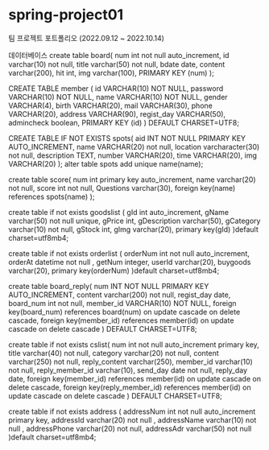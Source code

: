 # spring-project01
팀 프로젝트 포트폴리오 (2022.09.12  ~ 2022.10.14)

데이터베이스
create table board(
   num int not null auto_increment,
   id varchar(10) not null,
    title varchar(50) not null,
    bdate date,
   content varchar(200),
    hit int,
   img varchar(100),
   PRIMARY KEY (num)
);

CREATE TABLE member (
    id VARCHAR(10) NOT NULL,
    password VARCHAR(10) NOT NULL,
    name VARCHAR(10) NOT NULL,
    gender VARCHAR(4),
    birth VARCHAR(20),
    mail VARCHAR(30),
    phone VARCHAR(20),
    address VARCHAR(90),
    regist_day VARCHAR(50),
    admincheck boolean,
    PRIMARY KEY (id)
)  DEFAULT CHARSET=UTF8;

CREATE TABLE IF NOT EXISTS spots(
   aid INT NOT NULL PRIMARY KEY AUTO_INCREMENT,
   name VARCHAR(20) not null,
   location  varcharacter(30) not null,
   description TEXT,
      number VARCHAR(20),
   time VARCHAR(20),
   img VARCHAR(20)
);
alter table spots add unique name(name);

create table score(
   num int primary key auto_increment,
   name varchar(20) not null,
    score int not null, 
   Questions varchar(30),
    foreign key(name) references spots(name)
);


create table if not exists goodslist (
   gId int auto_increment,
   gName varchar(50) not null unique,
   gPrice int,
   gDescription varchar(50),
   gCategory varchar(10) not null,
   gStock int,
   gImg varchar(20),
   primary key(gId)
)default charset=utf8mb4;

create table if not exists orderlist (
   orderNum int not null auto_increment,
   orderAt datetime not null ,
   getNum integer,
   userId varchar(20),
   buygoods varchar(20),
   primary key(orderNum)
)default charset=utf8mb4;

create table board_reply(
   num INT NOT NULL PRIMARY KEY AUTO_INCREMENT,
    content varchar(200) not null,
    regist_day date,
    board_num int not null,
    member_id VARCHAR(10) NOT NULL,
    foreign key(board_num) references board(num) on update cascade on delete cascade,
    foreign key(member_id) references member(id) on update cascade on delete cascade
) DEFAULT CHARSET=UTF8;

create table if not exists cslist(
   num int not null auto_increment primary key,
   title varchar(40) not null,
   category varchar(20) not null,
   content varchar(250) not null,
   reply_content varchar(250),
    member_id varchar(10) not null,
    reply_member_id varchar(10),
    send_day date not null,
    reply_day date,
    foreign key(member_id) references member(id) on update cascade on delete cascade, 
    foreign key(reply_member_id) references member(id) on update cascade on delete cascade 
) DEFAULT CHARSET=UTF8;

create table if not exists address (
   addressNum int not null auto_increment primary key,
   addressId varchar(20) not null ,
   addressName varchar(10) not null ,
   addressPhone varchar(20) not null,
   addressAdr varchar(50) not null
)default charset=utf8mb4;
